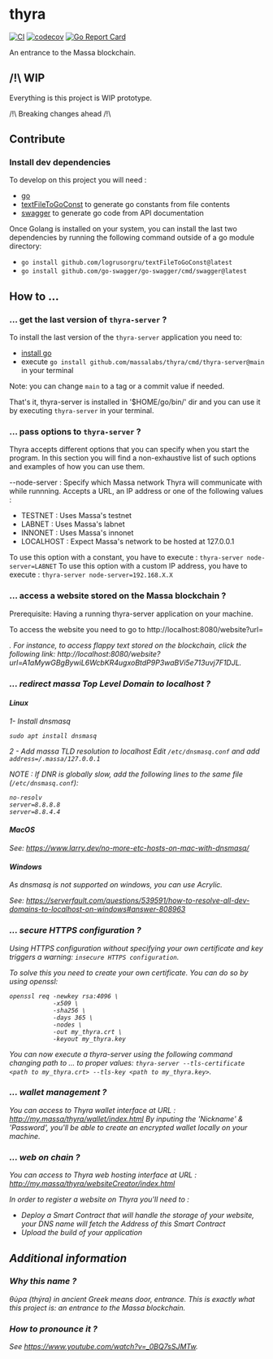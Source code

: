 # thyra

[![CI](https://github.com/massalabs/thyra/actions/workflows/CI.yml/badge.svg)](https://github.com/massalabs/thyra/actions/workflows/CI.yml)
[![codecov](https://codecov.io/gh/massalabs/thyra/branch/main/graph/badge.svg?token=592LPZLC4M)](https://codecov.io/gh/massalabs/thyra)
[![Go Report Card](https://goreportcard.com/badge/github.com/massalabs/thyra)](https://goreportcard.com/report/github.com/massalabs/thyra)

An entrance to the Massa blockchain.

## /!\ WIP

Everything is this project is WIP prototype.

/!\ Breaking changes ahead /!\

## Contribute

### Install dev dependencies

To develop on this project you will need :

- [go](https://go.dev/doc/install)
- [textFileToGoConst](https://github.com/logrusorgru/textFileToGoConst) to generate go constants from file contents
- [swagger](https://github.com/go-swagger/go-swagger) to generate go code from API documentation

Once Golang is installed on your system, you can install the last two dependencies by running the following command outside of a go module directory:

- `go install github.com/logrusorgru/textFileToGoConst@latest`
- `go install github.com/go-swagger/go-swagger/cmd/swagger@latest`

## How to ...

### ... get the last version of `thyra-server` ?

To install the last version of the `thyra-server` application you need to:

- [install go](https://go.dev/doc/install)
- execute `go install github.com/massalabs/thyra/cmd/thyra-server@main` in your terminal

Note: you can change `main` to a tag or a commit value if needed.

That's it, thyra-server is installed in '$HOME/go/bin/' dir and you can use it by executing `thyra-server` in your terminal.

### ... pass options to `thyra-server` ?

Thyra accepts different options that you can specify when you start the program. 
In this section you will find a non-exhaustive list of such options and examples of how you can use them.

--node-server : Specify which Massa network Thyra will communicate with while runnning.
Accepts a URL, an IP address or one of the following values :

 - TESTNET : Uses Massa's testnet
 - LABNET : Uses Massa's labnet
 - INNONET : Uses Massa's innonet
 - LOCALHOST : Expect Massa's network to be hosted at 127.0.0.1

To use this option with a constant, you have to execute :
`thyra-server node-server=LABNET`
To use this option with a custom IP address, you have to execute :
`thyra-server node-server=192.168.X.X`

### ... access a website stored on the Massa blockchain ?

Prerequisite: Having a running thyra-server application on your machine.

To access the website you need to go to http://localhost:8080/website?url=<address of the website>.
For instance, to access flappy text stored on the blockchain, click the following link: http://localhost:8080/website?url=A1aMywGBgBywiL6WcbKR4ugxoBtdP9P3waBVi5e713uvj7F1DJL.

### ... redirect massa Top Level Domain to localhost ?

#### Linux

1- Install dnsmasq

```shell
sudo apt install dnsmasq
```

2 - Add massa TLD resolution to localhost
Edit `/etc/dnsmasq.conf` and add `address=/.massa/127.0.0.1`

NOTE : If DNR is globally slow, add the following lines to the same file (`/etc/dnsmasq.conf`):

```shell
no-resolv
server=8.8.8.8
server=8.8.4.4
```

#### MacOS

See: https://www.larry.dev/no-more-etc-hosts-on-mac-with-dnsmasq/

#### Windows

As dnsmasq is not supported on windows, you can use Acrylic.

See: https://serverfault.com/questions/539591/how-to-resolve-all-dev-domains-to-localhost-on-windows#answer-808963

### ... secure HTTPS configuration ?

Using HTTPS configuration without specifying your own certificate and key triggers a warning: `insecure HTTPS configuration`.

To solve this you need to create your own certificate. You can do so by using openssl:

```shell
openssl req -newkey rsa:4096 \
            -x509 \
            -sha256 \
            -days 365 \
            -nodes \
            -out my_thyra.crt \
            -keyout my_thyra.key
```

You can now execute a thyra-server using the following command changing _path to ..._ to proper values:
`thyra-server --tls-certificate <path to my_thyra.crt> --tls-key <path to my_thyra.key>`.

### ... wallet management ?

You can access to Thyra wallet interface at URL : http://my.massa/thyra/wallet/index.html
By inputing the 'Nickname' & 'Password', you'll be able to create an encrypted wallet locally on your machine.

### ... web on chain ?

You can access to Thyra web hosting interface at URL : http://my.massa/thyra/websiteCreator/index.html

In order to register a website on Thyra you'll need to :

- Deploy a Smart Contract that will handle the storage of your website, your DNS name will fetch the Address of this Smart Contract
- Upload the build of your application

## Additional information

### Why this name ?

θύρα (thýra) in ancient Greek means door, entrance. This is exactly what this project is: an entrance to the Massa blockchain.

### How to pronounce it ?

See https://www.youtube.com/watch?v=_0BQ7sSJMTw.
